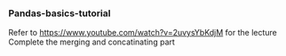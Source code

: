 ### Pandas-basics-tutorial
Refer to https://www.youtube.com/watch?v=2uvysYbKdjM for the lecture
Complete the merging and concatinating part 
